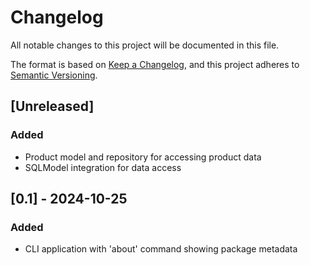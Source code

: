 # Changelog

All notable changes to this project will be documented in this file.

The format is based on [Keep a Changelog](https://keepachangelog.com/en/1.0.0/),
and this project adheres to [Semantic Versioning](https://semver.org/spec/v2.0.0.html).

## [Unreleased]

### Added

- Product model and repository for accessing product data
- SQLModel integration for data access

## [0.1] - 2024-10-25

### Added

- CLI application with 'about' command showing package metadata
